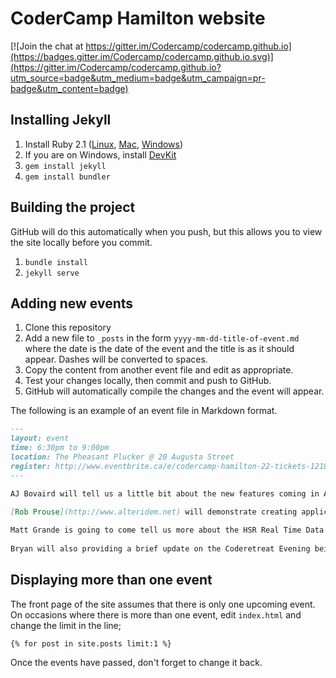 # CoderCamp Hamilton website

[![Join the chat at https://gitter.im/Codercamp/codercamp.github.io](https://badges.gitter.im/Codercamp/codercamp.github.io.svg)](https://gitter.im/Codercamp/codercamp.github.io?utm_source=badge&utm_medium=badge&utm_campaign=pr-badge&utm_content=badge)

## Installing Jekyll

1. Install Ruby 2.1 ([Linux](https://www.ruby-lang.org/en/documentation/installation/), [Mac](https://gorails.com/setup/osx/10.10-yosemite), [Windows](http://rubyinstaller.org/))
2. If you are on Windows, install [DevKit](http://rubyinstaller.org/add-ons/devkit/)
3. `gem install jekyll`
4. `gem install bundler`

## Building the project

GitHub will do this automatically when you push, but this allows you to view the site locally before you commit.

1. `bundle install`
2. `jekyll serve`

## Adding new events

1. Clone this repository
2. Add a new file to `_posts` in the form `yyyy-mm-dd-title-of-event.md` where the date is the date of the event and the title is as it should appear. Dashes will be converted to spaces.
3. Copy the content from another event file and edit as appropriate.
4. Test your changes locally, then commit and push to GitHub.
5. GitHub will automatically compile the changes and the event will appear. 

The following is an example of an event file in Markdown format.

```markdown
---
layout: event
time: 6:30pm to 9:00pm
location: The Pheasant Plucker @ 20 Augusta Street
register: http://www.eventbrite.ca/e/codercamp-hamilton-22-tickets-12184300571
---

AJ Bovaird will tell us a little bit about the new features coming in ASP.net vNext.  

[Rob Prouse](http://www.alteridem.net) will demonstrate creating applications for [Android Wear](https://github.com/Codercamp/AndroidWear) by prototyping an application that lists the pubs closest to you, allows you to view their menus and order on your watch.
  
Matt Grande is going to come tell us more about the HSR Real Time Data Hackathon on July 26th.
  
Bryan will also providing a brief update on the Coderetreat Evening being planned for July 23rd.
```

## Displaying more than one event

The front page of the site assumes that there is only one upcoming event. On occasions where there is more than one event, edit `index.html` and change the limit in the line;

```
{% for post in site.posts limit:1 %}
```

Once the events have passed, don't forget to change it back.

